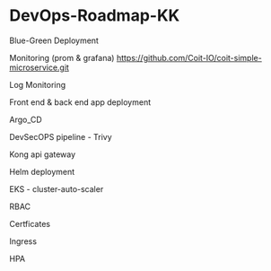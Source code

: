 # DevOps-Roadmap-KK

Blue-Green Deployment

Monitoring (prom & grafana)
https://github.com/Coit-IO/coit-simple-microservice.git

Log Monitoring

Front end & back end app deployment

Argo_CD

DevSecOPS pipeline - Trivy

Kong api gateway

Helm deployment

EKS - cluster-auto-scaler

RBAC

Certficates

Ingress

HPA
